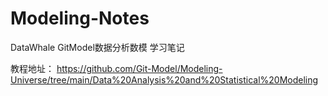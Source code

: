 # Modeling-Notes
DataWhale GitModel数据分析数模 学习笔记

教程地址：
https://github.com/Git-Model/Modeling-Universe/tree/main/Data%20Analysis%20and%20Statistical%20Modeling


